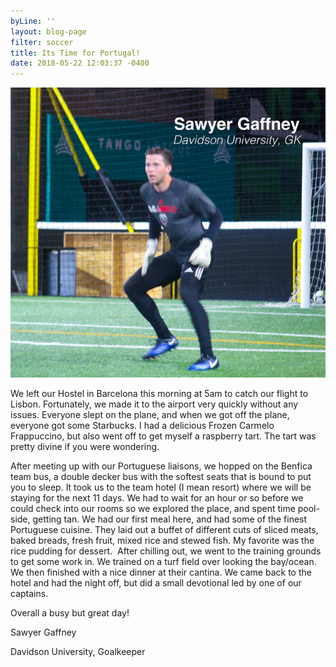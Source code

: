 ```yaml
---
byLine: ''
layout: blog-page
filter: soccer
title: Its Time for Portugal!
date: 2018-05-22 12:03:37 -0400
---
```

![](/uploads/2018/05/22/saw.jpg)

We left our Hostel in Barcelona this morning at 5am to catch our flight to Lisbon. Fortunately, we made it to the airport very quickly without any issues. Everyone slept on the plane, and when we got off the plane, everyone got some Starbucks. I had a delicious Frozen Carmelo Frappuccino, but also went off to get myself a raspberry tart. The tart was pretty divine if you were wondering. 

After meeting up with our Portuguese liaisons, we hopped on the Benfica team bus, a double decker bus with the softest seats that is bound to put you to sleep. It took us to the team hotel (I mean resort) where we will be staying for the next 11 days. We had to wait for an hour or so before we could check into our rooms so we explored the place, and spent time pool-side, getting tan. We had our first meal here, and had some of the finest Portuguese cuisine. They laid out a buffet of different cuts of sliced meats, baked breads, fresh fruit, mixed rice and stewed fish. My favorite was the rice pudding for dessert.  After chilling out, we went to the training grounds to get some work in. We trained on a turf field over looking the bay/ocean. We then finished with a nice dinner at their cantina. We came back to the hotel and had the night off, but did a small devotional led by one of our captains. 

Overall a busy but great day!

Sawyer Gaffney 

Davidson University, Goalkeeper 